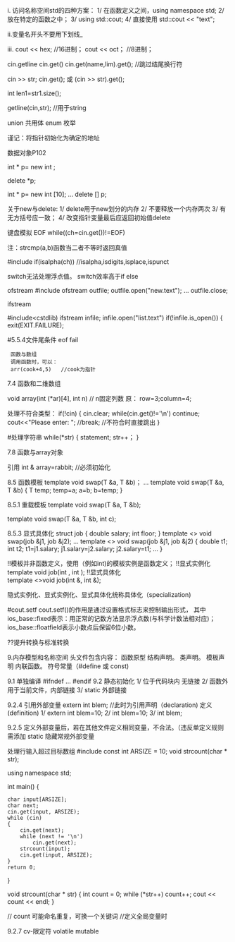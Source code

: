 i. 访问名称空间std的四种方案：
1/ 在函数定义之间，using namespace std;
2/ 放在特定的函数之中；
3/ using std::cout;
4/ 直接使用 std::cout << "text";

ii.变量名开头不要用下划线_

iii. cout << hex; //16进制；
     cout << oct；  //8进制；

cin.getline
cin.get()
cin.get(name,lim).get();  //跳过结尾换行符

cin >> str;
cin.get();
或
(cin >> str).get();

int len1=str1.size();

getline(cin,str);  //用于string

union 共用体
enum 枚举

谨记：将指针初始化为确定的地址

数据对象P102

int * p= new int ;
>>>
delete *p;

int * p= new int [10];
...
delete [] p;

关于new与delete:
1/ delete用于new划分的内存
2/ 不要释放一个内存两次
3/ 有无方括号应一致；
4/ 改变指针变量最后应返回初始值delete

键盘模拟 EOF 
while((ch=cin.get())!=EOF)

注：strcmp(a,b)函数当二者不等时返回真值

#include<cctype>
     if(isalpha(ch))
     //isalpha,isdigits,isplace,ispunct
     
switch无法处理浮点值。
switch效率高于if else

ofstream
#include<fstream>
     ofstream outfile;
     outfile.open("new.text");
     ...
     outfile.close;
     
ifstream

#include<cstdlib)
     ifstream infile;
     infile.open("list.text")
     if(!infile.is_open())
     {
          exit(EXIT.FAILURE);
          
 #5.5.4文件尾条件 eof fail
     
     函数与数组
     调用函数时，可以：
     arr(cook+4,5)   //cook为指针
     
  7.4 函数和二维数组
  
  void array(int (*ar)[4], int n)   // n固定列数
  原： row=3;column=4;
  
  
  处理不符合类型：
  if(!cin)
  {
     cin.clear;
     while(cin.get()!='\n')
          continue;
      cout<<"Please enter: ";
      //break; //不符合时直接跳出
   }
  

#处理字符串
     while(*str)
     {
          statement;
          str++；
     }

7.8 函数与array对象

引用
int & array=rabbit;      //必须初始化   

8.5 函数模板
template<typename T>
void swap(T &a, T &b)；
     ...
template<typename T>
void swap(T &a, T &b)
{
     T temp;
     temp=a;
     a=b;
     b=temp;
}
     
8.5.1 重载模板
template<typename T>
void swap(T &a, T &b);
     
template<typename T>
void swap(T &a, T &b, int c);
     
8.5.3 显式具体化
struct job
{
     double salary;
     int floor;
}
template <> void swap<job>(job &j1, job &j2);
...
template <> void swap<job>(job &j1, job &j2)
{
     double t1;
     int t2;
     t1=j1.salary;
     j1.salary=j2.salary;
     j2.salary=t1;
     ...
}

!!模板并非函数定义，使用（例如int)的模板实例是函数定义；
!!显式实例化
template void job<int>(int , int );
!!显式具体化     
template <>void job<int>(int &, int &);
     
隐式实例化、显式实例化、显式具体化统称具体化（specialization)     
     
#cout.setf
cout.setf()的作用是通过设置格式标志来控制输出形式，
其中ios_base::fixed表示：用正常的记数方法显示浮点数(与科学计数法相对应)；
ios_base::floatfield表示小数点后保留6位小数。

??提升转换与标准转换

9.内存模型和名称空间
头文件包含内容：
     函数原型
     结构声明。
     类声明。
     模板声明
     内联函数。
     符号常量（#define 或 const)
     
9.1 单独编译
#ifndef
...
#endif
9.2
静态初始化
1/ 位于代码块内 无链接
2/ 函数外       用于当前文件，内部链接
3/ static       外部链接

9.2.4
引用外部变量
extern int blem;   //此时为引用声明（declaration)
定义(definition)
1/ extern int blem=10;
2/ int blem=10;
3/ int blem;

9.2.5
定义外部变量后，若在其他文件定义相同变量，不合法。（违反单定义规则
     需添加 static 隐藏常规外部变量
     
处理行输入超过目标数组
#include<iostream>
const int ARSIZE = 10;
void strcount(char * str);

using namespace std;

int main()
{

	char input[ARSIZE];
	char next;
	cin.get(input, ARSIZE);
	while (cin)
	{
		cin.get(next);
		while (next != '\n')
			cin.get(next);
		strcount(input);
		cin.get(input, ARSIZE);
	}
	return 0;
}



void strcount(char * str)
{	 int count = 0;
	while (*str++)
		count++;
	cout << count << endl;
}

// count 可能命名重复，可换一个关键词 //定义全局变量时

9.2.7
cv-限定符
volatile 
mutable
